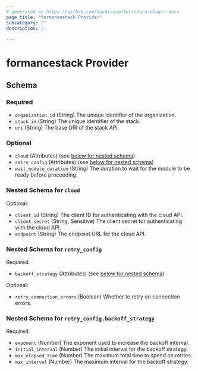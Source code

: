 ```yaml
---
# generated by https://github.com/hashicorp/terraform-plugin-docs
page_title: "formancestack Provider"
subcategory: ""
description: |-
  
---
```


# formancestack Provider





<!-- schema generated by tfplugindocs -->
## Schema

### Required

- `organization_id` (String) The unique identifier of the organization.
- `stack_id` (String) The unique identifier of the stack.
- `uri` (String) The base URI of the stack API.

### Optional

- `cloud` (Attributes) (see [below for nested schema](#nestedatt--cloud))
- `retry_config` (Attributes) (see [below for nested schema](#nestedatt--retry_config))
- `wait_module_duration` (String) The duration to wait for the module to be ready before proceeding.

<a id="nestedatt--cloud"></a>
### Nested Schema for `cloud`

Optional:

- `client_id` (String) The client ID for authenticating with the cloud API.
- `client_secret` (String, Sensitive) The client secret for authenticating with the cloud API.
- `endpoint` (String) The endpoint URL for the cloud API.


<a id="nestedatt--retry_config"></a>
### Nested Schema for `retry_config`

Required:

- `backoff_strategy` (Attributes) (see [below for nested schema](#nestedatt--retry_config--backoff_strategy))

Optional:

- `retry_connection_errors` (Boolean) Whether to retry on connection errors.

<a id="nestedatt--retry_config--backoff_strategy"></a>
### Nested Schema for `retry_config.backoff_strategy`

Required:

- `exponent` (Number) The exponent used to increase the backoff interval.
- `initial_interval` (Number) The initial interval for the backoff strategy.
- `max_elapsed_time` (Number) The maximum total time to spend on retries.
- `max_interval` (Number) The maximum interval for the backoff strategy.
